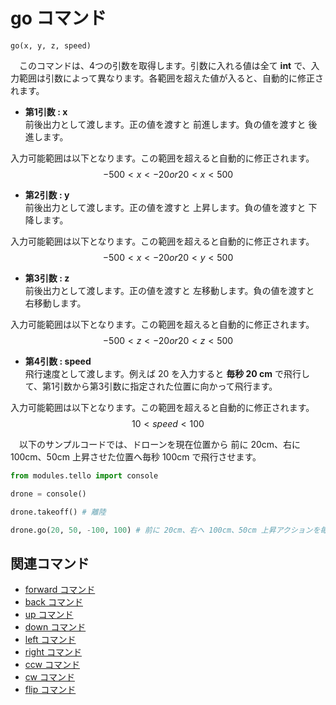 # go コマンド

```go(x, y, z, speed)```
<br>

　このコマンドは、4つの引数を取得します。引数に入れる値は全て **int** で、入力範囲は引数によって異なります。各範囲を超えた値が入ると、自動的に修正されます。

- **第1引数 : x**<br>
 前後出力として渡します。正の値を渡すと 前進します。負の値を渡すと 後進します。<br>

入力可能範囲は以下となります。この範囲を超えると自動的に修正されます。
    $$
    -500 < x < -20 or 20 < x < 500
    $$
- **第2引数 : y**<br>
 前後出力として渡します。正の値を渡すと 上昇します。負の値を渡すと 下降します。<br>

入力可能範囲は以下となります。この範囲を超えると自動的に修正されます。
    $$
    -500 < x < -20 or 20 < y < 500
    $$
- **第3引数 : z**<br>
 前後出力として渡します。正の値を渡すと 左移動します。負の値を渡すと 右移動します。<br>

入力可能範囲は以下となります。この範囲を超えると自動的に修正されます。
    $$
    -500 < z < -20 or 20 < z < 500
    $$
- **第4引数 : speed**<br>
 飛行速度として渡します。例えば 20 を入力すると **毎秒 20 cm** で飛行して、第1引数から第3引数に指定された位置に向かって飛行ます。<br>

入力可能範囲は以下となります。この範囲を超えると自動的に修正されます。
    $$
    10 < speed < 100
    $$

　以下のサンプルコードでは、ドローンを現在位置から 前に 20cm、右に 100cm、50cm 上昇させた位置へ毎秒 100cm で飛行させます。
```python
from modules.tello import console

drone = console()

drone.takeoff() # 離陸

drone.go(20, 50, -100, 100) # 前に 20cm、右へ 100cm、50cm 上昇アクションを毎秒 100cm で行う
```
## 関連コマンド

- [forward コマンド]()
- [back コマンド]()
- [up コマンド]()
- [down コマンド]()
- [left コマンド]()
- [right コマンド]()
- [ccw コマンド]()
- [cw コマンド]()
- [flip コマンド]()

